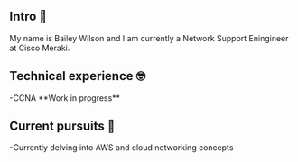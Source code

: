 ## Intro 👋
My name is Bailey Wilson and I am currently a Network Support Eningineer at Cisco Meraki. 

## Technical experience 🤓
-CCNA
\*\*Work in progress\*\*

## Current pursuits 🤔
-Currently delving into AWS and cloud networking concepts 

	
<!--
**Tarenthis/Tarenthis** is a ✨ _special_ ✨ repository because its `README.md` (this file) appears on your GitHub profile.

Here are some ideas to get you started:

- 🔭 I’m currently working on ...
- 🌱 I’m currently learning ...
- 👯 I’m looking to collaborate on ...
- 🤔 I’m looking for help with ...
- 💬 Ask me about ...
- 📫 How to reach me: ...
- 😄 Pronouns: ...
- ⚡ Fun fact: ...
-->
